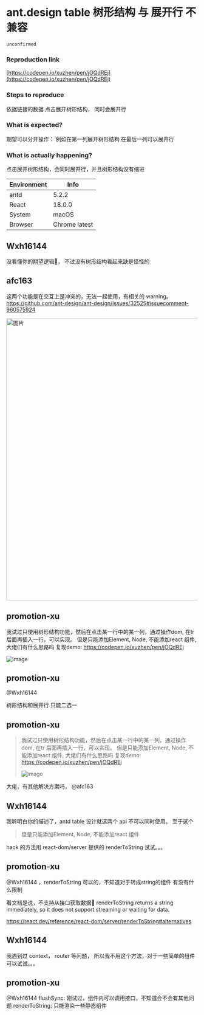 # ant.design table 树形结构 与 展开行 不兼容

`unconfirmed`

### Reproduction link

[https://codepen.io/xuzhen/pen/jOQdREj](https://codepen.io/xuzhen/pen/jOQdREj)

### Steps to reproduce

依据链接的数据
点击展开树形结构， 同时会展开行

### What is expected?

期望可以分开操作：
例如在第一列展开树形结构
在最后一列可以展开行

### What is actually happening?

点击展开树形结构，会同时展开行，并且树形结构没有缩进

| Environment | Info          |
| ----------- | ------------- |
| antd        | 5.2.2         |
| React       | 18.0.0        |
| System      | macOS         |
| Browser     | Chrome latest |

<!-- generated by ant-design-issue-helper. DO NOT REMOVE -->

## Wxh16144

没看懂你的期望逻辑🤔， 不过没有树形结构看起来缺是怪怪的

## afc163

这两个功能是在交互上是冲突的，无法一起使用，有相关的 warning。https://github.com/ant-design/ant-design/issues/32525#issuecomment-960575924

<img width="743" alt="图片" src="https://github.com/ant-design/ant-design/assets/507615/8eacecc9-b6b1-4ae7-b6c7-271929a1b4e5">

## promotion-xu

我试过只使用树形结构功能，然后在点击某一行中的某一列，通过操作dom, 在tr 后面再插入一行，可以实现。
但是只能添加Element, Node, 不能添加react 组件, 大佬们有什么思路吗
复现demo:
https://codepen.io/xuzhen/pen/jOQdREj

![image](https://github.com/ant-design/ant-design/assets/36992764/a1abc97c-7f08-4f06-88ce-68a07f839cfc)

## promotion-xu

@Wxh16144

树形结构和展开行 只能二选一

## promotion-xu

> 我试过只使用树形结构功能，然后在点击某一行中的某一列，通过操作dom, 在tr 后面再插入一行，可以实现。 但是只能添加Element, Node, 不能添加react 组件, 大佬们有什么思路吗 复现demo: https://codepen.io/xuzhen/pen/jOQdREj
>
> ![image](https://user-images.githubusercontent.com/36992764/258313056-a1abc97c-7f08-4f06-88ce-68a07f839cfc.png)

大佬，有其他解决方案吗， @afc163

## Wxh16144

我听明白你的描述了，antd table 设计就这两个 api 不可以同时使用。
至于这个

> 但是只能添加Element, Node, 不能添加react 组件

hack 的方法用 react-dom/server 提供的 renderToString 试试。。。

## promotion-xu

@Wxh16144 ，renderToString 可以的，不知道对于转成string的组件 有没有什么限制

看文档是说，不支持从接口获取数据🤔️
renderToString returns a string immediately, so it does not support streaming or waiting for data.

https://react.dev/reference/react-dom/server/renderToString#alternatives

## Wxh16144

我遇到过 context， router 等问题， 所以我不用这个方法，对于一些简单的组件可以试试。。。

## promotion-xu

@Wxh16144
flushSync: 刚试过，组件内可以调用接口，不知道会不会有其他问题
renderToString: 只能渲染一些静态组件
